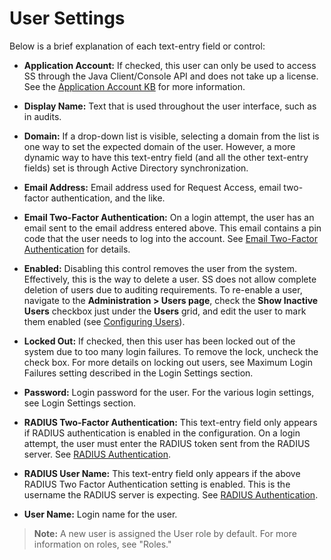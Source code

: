 [title]: # (User Settings)
[tags]: # (Users)
[priority]: # (100)

# User Settings

Below is a brief explanation of each text-entry field or control:

- **Application Account:** If checked, this user can only be used to access SS through the Java Client/Console API and does not take up a license. See the [Application Account KB](https://updates.thycotic.net/links.ashx?ApplicationAccountKB) for more information.

- **Display Name:** Text that is used throughout the user interface, such as in audits.

- **Domain:** If a drop-down list is visible, selecting a domain from the list is one way to set the expected domain of the user. However, a more dynamic way to have this text-entry field (and all the other text-entry fields) set is through Active Directory synchronization.

- **Email Address:** Email address used for Request Access, email two-factor authentication, and the like.

- **Email Two-Factor Authentication:** On a login attempt, the user has an email sent to the email address entered above. This email contains a pin code that the user needs to log into the account. See [Email Two-Factor Authentication](#Email-Two-Factor-Authentication) for details.

- **Enabled:** Disabling this control removes the user from the system. Effectively, this is the way to delete a user. SS does not allow complete deletion of users due to auditing requirements. To re-enable a user, navigate to the **Administration > Users page**, check the **Show Inactive Users** checkbox just under the **Users** grid, and edit the user to mark them enabled (see [Configuring Users](#Configuring-Users)).

- **Locked Out:** If checked, then this user has been locked out of the system due to too many login failures. To remove the lock, uncheck the check box. For more details on locking out users, see Maximum Login Failures setting described in the Login Settings section.

- **Password:** Login password for the user. For the various login settings, see Login Settings section.

- **RADIUS Two-Factor Authentication:** This text-entry field only appears if RADIUS authentication is enabled in the configuration. On a login attempt, the user must enter the RADIUS token sent from the RADIUS server. See [RADIUS Authentication](#Radius-Authentication).

- **RADIUS User Name:** This text-entry field only appears if the above RADIUS Two Factor Authentication setting is enabled. This is the username the RADIUS server is expecting. See [RADIUS Authentication](#RADIUS-Authentication).

- **User Name:** Login name for the user.

> **Note:** A new user is assigned the User role by default. For more information on roles, see "Roles."
